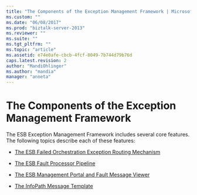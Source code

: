 ```yaml
---
title: "The Components of the Exception Management Framework | Microsoft Docs"
ms.custom: ""
ms.date: "06/08/2017"
ms.prod: "biztalk-server-2013"
ms.reviewer: ""
ms.suite: ""
ms.tgt_pltfrm: ""
ms.topic: "article"
ms.assetid: e74e0afe-cbcb-4fcf-8049-7b744d79b76d
caps.latest.revision: 2
author: "MandiOhlinger"
ms.author: "mandia"
manager: "anneta"
---
```

# The Components of the Exception Management Framework
The ESB Exception Management Framework includes several core features. The following topics describe each of these features:  
  
-   [The ESB Failed Orchestration Exception Routing Mechanism](../esb-toolkit/the-esb-failed-orchestration-exception-routing-mechanism.md)  
  
-   [The ESB Fault Processor Pipeline](../esb-toolkit/the-esb-fault-processor-pipeline.md)  
  
-   [The ESB Management Portal and Fault Message Viewer](../esb-toolkit/the-esb-management-portal-and-fault-message-viewer.md)  
  
-   [The InfoPath Message Template](../esb-toolkit/the-infopath-message-template.md)